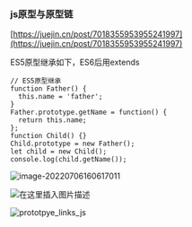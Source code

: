 ### js原型与原型链

[https://juejin.cn/post/7018355953955241997](https://juejin.cn/post/7018355953955241997)

ES5原型继承如下，ES6后用extends

```
// ES5原型继承
function Father() {
  this.name = 'father';
}
Father.prototype.getName = function() {
  return this.name;
};
function Child() {}
Child.prototype = new Father();
let child = new Child();
console.log(child.getName());
```



![image-20220706160617011](https://tts-markdown.oss-cn-beijing.aliyuncs.com/img/image-20220706160617011.png)

![在这里插入图片描述](https://tts-markdown.oss-cn-beijing.aliyuncs.com/img/watermark,type_ZmFuZ3poZW5naGVpdGk,shadow_10,text_aHR0cHM6Ly9ibG9nLmNzZG4ubmV0L2R5eV9jc2Ru,size_16,color_FFFFFF,t_70.png)

![prototpye_links_js](https://tts-markdown.oss-cn-beijing.aliyuncs.com/img/prototpye_links_js.png)